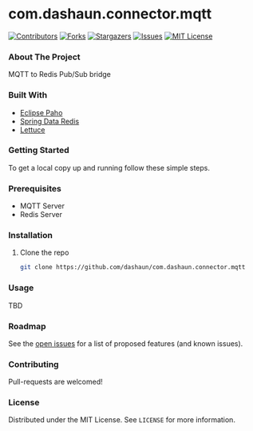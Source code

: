 # com.dashaun.connector.mqtt

[![Contributors][contributors-shield]][contributors-url]
[![Forks][forks-shield]][forks-url]
[![Stargazers][stars-shield]][stars-url]
[![Issues][issues-shield]][issues-url]
[![MIT License][license-shield]][license-url]

### About The Project

MQTT to Redis Pub/Sub bridge

### Built With

* [Eclipse Paho](https://www.eclipse.org/paho/)
* [Spring Data Redis](https://spring.io/projects/spring-data-redis)
* [Lettuce](https://lettuce.io/)

### Getting Started

To get a local copy up and running follow these simple steps.

### Prerequisites

* MQTT Server
* Redis Server

### Installation

1. Clone the repo
   ```sh
   git clone https://github.com/dashaun/com.dashaun.connector.mqtt
   ```

### Usage

TBD

### Roadmap

See the [open issues](https://github.com/dashaun/com.dashaun.connector.mqtt/issues) for a list of proposed features (and known issues).

### Contributing

Pull-requests are welcomed!

### License

Distributed under the MIT License. See `LICENSE` for more information.

[contributors-shield]: https://img.shields.io/github/contributors/dashaun/com.dashaun.connector.mqtt.svg?style=for-the-badge
[contributors-url]: https://github.com/dashaun/com.dashaun.connector.mqtt/graphs/contributors
[forks-shield]: https://img.shields.io/github/forks/dashaun/com.dashaun.connector.mqtt.svg?style=for-the-badge
[forks-url]: https://github.com/dashaun/com.dashaun.connector.mqtt.copy/network/members
[stars-shield]: https://img.shields.io/github/stars/dashaun/com.dashaun.connector.mqtt.svg?style=for-the-badge
[stars-url]: https://github.com/dashaun/com.dashaun.connector.mqtt/stargazers
[issues-shield]: https://img.shields.io/github/issues/dashaun/com.dashaun.connector.mqtt.svg?style=for-the-badge
[issues-url]: https://github.com/dashaun/com.dashaun.connector.mqtt/issues
[license-shield]: https://img.shields.io/github/license/dashaun/com.dashaun.connector.mqtt.svg?style=for-the-badge
[license-url]: https://github.com/dashaun/com.dashaun.connector.mqtt/blob/master/LICENSE